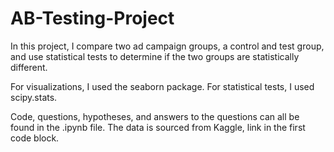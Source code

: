 # AB-Testing-Project
In this project, I compare two ad campaign groups, a control and test group, and use statistical tests to determine if the two groups are statistically different.

For visualizations, I used the seaborn package. For statistical tests, I used scipy.stats.

Code, questions, hypotheses, and answers to the questions can all be found in the .ipynb file. The data is sourced from Kaggle, link in the first code block.
